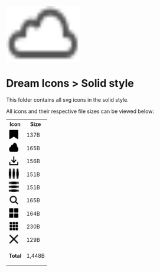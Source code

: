 <img src="../dream.svg" width=200 height=150/>

# **Dream Icons > Solid style**

This folder contains all svg icons in the solid style.

All icons and their respective file sizes can be viewed below:

<table width=140px>
    <style>
        td > img { width:80%;aspect-ratio:1/1;background:#fff }
    </style>
    <tr><th>Icon</th><th>Size</th></tr>
    <tr><td><img src="bookmark.svg"></td><td>137B</td></tr>
    <tr><td><img src="cloud.svg"></td><td>165B</td></tr>
    <tr><td><img src="download.svg"></td><td>156B</td></tr>
    <tr><td><img src="ellipsis-h.svg"></td><td>151B</td></tr>
    <tr><td><img src="ellipsis-v.svg"></td><td>151B</td></tr>
    <tr><td><img src="eyeglass.svg"></td><td>165B</td></tr>
    <tr><td><img src="grid-2x2.svg"></td><td>164B</td></tr>
    <tr><td><img src="grid-3x3.svg"></td><td>230B</td></tr>
    <tr><td><img src="x-mark.svg"></td><td>129B</td></tr>
    <tr><td><p><b>Total</b><p></td><td>1,448B</td></tr>
</table>
